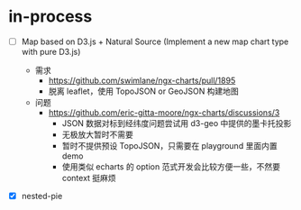 # in-process

- [ ] Map based on D3.js + Natural Source (Implement a new map chart type with pure D3.js)
  - 需求
    - https://github.com/swimlane/ngx-charts/pull/1895
    - 脱离 leaflet，使用 TopoJSON or GeoJSON 构建地图
  - 问题
    - https://github.com/eric-gitta-moore/ngx-charts/discussions/3
      - JSON 数据对标到经纬度问题尝试用 d3-geo 中提供的墨卡托投影
      - 无极放大暂时不需要
      - 暂时不提供预设 TopoJSON，只需要在 playground 里面内置 demo
      - 使用类似 echarts 的 option 范式开发会比较方便一些，不然要 context 挺麻烦

- [x] nested-pie
